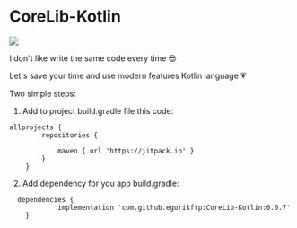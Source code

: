 # CoreLib-Kotlin

[![](https://jitpack.io/v/egorikftp/CoreLib-Kotlin.svg)](https://jitpack.io/#egorikftp/CoreLib-Kotlin)


I don't like write the same code every time :sunglasses: 

Let's save your time and use modern features Kotlin language :heartpulse:


Two simple steps:

1. Add to project build.gradle file this code:

```
allprojects {
		repositories {
			...
			maven { url 'https://jitpack.io' }
		}
	}
```

2. Add dependency for you app build.gradle:

```
  dependencies {
	        implementation 'com.github.egorikftp:CoreLib-Kotlin:0.0.7'
	}
```
